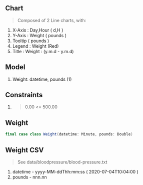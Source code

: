 Chart
-----
>Composed of 2 Line charts, with:
1. X-Axis : Day,Hour ( d,H )
2. Y-Axis : Weight ( pounds )
3. Tooltip ( pounds )
4. Legend : Weight (Red)
5. Title : Weight : (y.m.d - y.m.d)

Model
-----
1. Weight: datetime, pounds (1)

Constraints
-----------
1. > 0.00 <= 500.00

Weight
------
```scala
final case class Weight(datetime: Minute, pounds: Double)
```

Weight CSV
----------
>See data/bloodpressure/blood-pressure.txt
1. datetime - yyyy-MM-ddThh:mm:ss ( 2020-07-04T10:04:00 )
2. pounds - nnn.nn